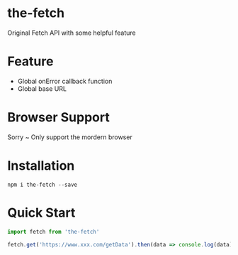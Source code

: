 # the-fetch
Original Fetch API with some helpful feature

# Feature
* Global onError callback function
* Global base URL

# Browser Support
Sorry ~ Only support the mordern browser

# Installation
```
npm i the-fetch --save
```

# Quick Start

```js
import fetch from 'the-fetch'

fetch.get('https://www.xxx.com/getData').then(data => console.log(data))
```
